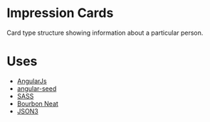 Impression Cards
===============
Card type structure showing information about a particular person.

Uses
====
- [AngularJs](http://angularjs.org/)
- [angular-seed](https://github.com/angular/angular-seed)
- [SASS](http://sass-lang.com/)
- [Bourbon Neat](http://neat.bourbon.io/)
- [JSON3](https://github.com/bestiejs/json3)
